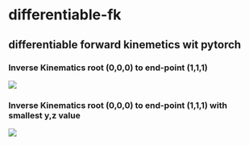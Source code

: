 # differentiable-fk

## differentiable forward kinemetics wit pytorch

### Inverse Kinematics root (0,0,0) to end-point (1,1,1)

![](https://github.com/Jooh34/fk-optimizer/blob/main/images/case1/one_loss.gif)

### Inverse Kinematics root (0,0,0) to end-point (1,1,1) with smallest y,z value

![](https://github.com/Jooh34/fk-optimizer/blob/main/images/case2/loss_yz.gif)
